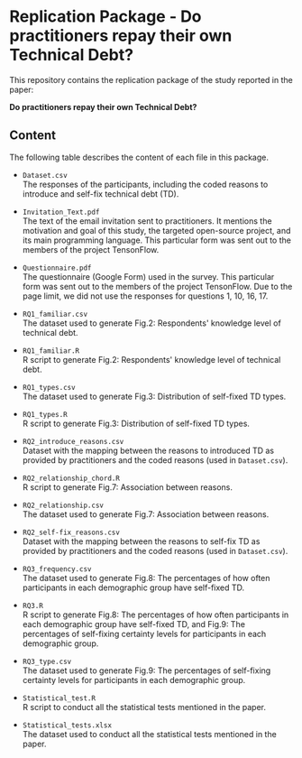 # Replication Package - **Do practitioners repay their own Technical Debt?**

This repository contains the replication package of the study reported in the paper:

**Do practitioners repay their own Technical Debt?**


## Content

The following table describes the content of each file in this package.

- `Dataset.csv`\
  The responses of the participants, including the coded reasons to introduce and self-fix technical debt (TD).

- `Invitation_Text.pdf`\
  The text of the email invitation sent to practitioners. It mentions the motivation and goal of this study, the targeted open-source project, and its main programming language. This particular form was sent out to the members of the project TensonFlow.

- `Questionnaire.pdf`\
  The questionnaire (Google Form) used in the survey. This particular form was sent out to the members of the project TensonFlow. Due to the page limit, we did not use the responses for questions 1, 10, 16, 17.

- `RQ1_familiar.csv`\
  The dataset used to generate Fig.2: Respondents' knowledge level of technical debt.

- `RQ1_familiar.R`\
  R script to generate Fig.2: Respondents' knowledge level of technical debt. 

- `RQ1_types.csv`\
  The dataset used to generate Fig.3: Distribution of self-fixed TD types. 

- `RQ1_types.R`\
  R script to generate Fig.3: Distribution of self-fixed TD types. 

- `RQ2_introduce_reasons.csv`\
  Dataset with the mapping between the reasons to introduced TD as provided by practitioners and the coded reasons (used in `Dataset.csv`).

- `RQ2_relationship_chord.R`\
  R script to generate Fig.7: Association between reasons. 

- `RQ2_relationship.csv`\
  The dataset used to generate Fig.7: Association between reasons.  

- `RQ2_self-fix_reasons.csv`\
  Dataset with the mapping between the reasons to self-fix TD as provided by practitioners and the coded reasons (used in `Dataset.csv`).

- `RQ3_frequency.csv`\
  The dataset used to generate Fig.8: The percentages of how often participants in each demographic group have self-fixed TD.

- `RQ3.R`\
  R script to generate Fig.8: The percentages of how often participants in each demographic group have self-fixed TD, and Fig.9: The percentages of self-fixing certainty levels for participants in each demographic group.

- `RQ3_type.csv`\
  The dataset used to generate Fig.9: The percentages of self-fixing certainty levels for participants in each demographic group.

- `Statistical_test.R`\
  R script to conduct all the statistical tests mentioned in the paper.

- `Statistical_tests.xlsx`\
  The dataset used to conduct all the statistical tests mentioned in the paper.
